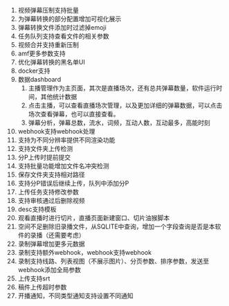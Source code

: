 1. 视频弹幕压制支持批量
2. 为弹幕转换的部分配置增加可视化展示
3. 弹幕转换文件添加时过滤掉emoji
4. 任务队列支持查看文件的相关参数
5. 视频合并支持重新压制
6. amf更多参数支持
7. 优化弹幕转换的黑名单UI
8. docker支持
9. 数据dashboard
   1. 主播管理作为主页面，其次是直播场次，还有总共弹幕数量，软件运行时间，其他统计数据
   2. 点击主播，可以查看直播场次管理，以及更加详细的弹幕数据，可以点击场次查看弹幕，也可以直接查看。
   3. 弹幕分析，弹幕总数，流水，词频，互动人数，互动最多，高能时刻
10. webhook支持webhook处理
11. 支持为不同分辨率提供不同渲染功能
12. 支持文件夹上传检测
13. 分P上传时提前提交
14. 支持批量功能增加文件名冲突检测
15. 保存文件夹支持相对路径
16. 支持分P错误后继续上传，队列中添加分P
17. 上传任务支持修改参数
18. 支持审核通过后删除视频
19. desc支持模板
20. 观看直播时进行切片，直播页面新建窗口、切片油猴脚本
21. 空间不足删除旧录播文件，从SQLITE中查询，增加一个字段查询是否是本软件的录播（还需要考虑）
22. 录制弹幕增加更多元数据
23. 录制支持额外webhook，webhook支持webhook
24. 录制支持线路、列表视图（不展示图片）、分页参数、排序参数，发送至webhook添加全局参数
25. 上传支持srt
26. 稿件上传超时参数
27. 开播通知，不同类型通知支持设置不同通知
